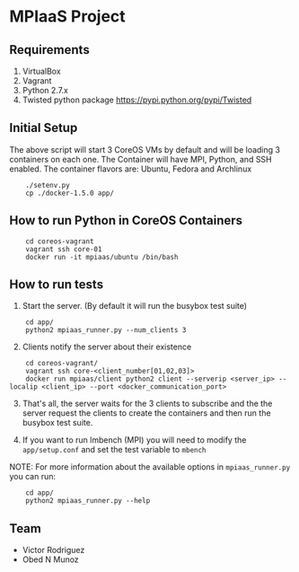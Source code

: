 MPIaaS Project
=================

Requirements
------------
1. VirtualBox
2. Vagrant
3. Python 2.7.x
4. Twisted python package https://pypi.python.org/pypi/Twisted

Initial Setup 
-------------
The above script will start 3 CoreOS VMs by default and will be loading 3 containers on each one. The Container will
have MPI, Python, and SSH enabled. The container flavors are: Ubuntu, Fedora and Archlinux

```
	./setenv.py
	cp ./docker-1.5.0 app/
```

How to run Python in CoreOS Containers
--------------------------------------

```
	cd coreos-vagrant
	vagrant ssh core-01
	docker run -it mpiaas/ubuntu /bin/bash
```

How to run tests
----------------
1. Start the server. (By default it will run the busybox test suite)
```
	cd app/
	python2 mpiaas_runner.py --num_clients 3
```

2. Clients notify the server about their existence
```
	cd coreos-vagrant/
	vagrant ssh core-<client_number[01,02,03]>
	docker run mpiaas/client python2 client --serverip <server_ip> --localip <client_ip> --port <docker_communication_port>
```

3. That's all, the server waits for the 3 clients to subscribe and the the server request the clients to create the containers and then run the busybox test suite.

4. If you want to run lmbench (MPI) you will need to modify the ```app/setup.conf``` and set the test variable to ```mbench```

NOTE:
For more information about the available options in ``` mpiaas_runner.py ``` you can run:
```
	cd app/
	python2 mpiaas_runner.py --help
```

Team
----
- Victor Rodriguez
- Obed N Munoz